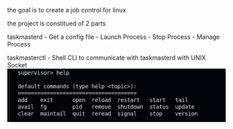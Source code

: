 the goal is to create a job control for linux

the project is constitued of 2 parts

taskmasterd
    - Get a config file
    - Launch Process
    - Stop Process
    - Manage Process

taskmasterctl
    - Shell CLI to communicate with taskmasterd with UNIX Socket
    ![alt text](assets/image.png)